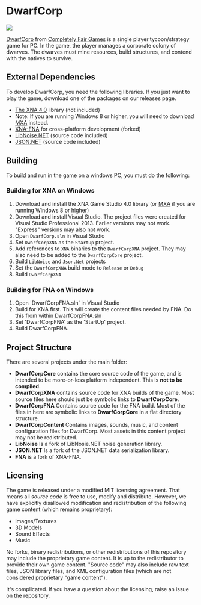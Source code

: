 # DwarfCorp

![](https://github.com/CompletelyFairGames/dwarfcorp/blob/master/DwarfCorp/DwarfCorpContent/Logos/gamelogo.png)

[DwarfCorp](www.dwarfcorp.com) from [Completely Fair Games](www.completelyfairgames.com) is a single player tycoon/strategy game for PC. In the game, the player manages a corporate colony of dwarves. The dwarves must mine resources, build structures, and contend with the natives to survive.

## External Dependencies
To develop DwarfCorp, you need the following libraries. If you just want to play the game, download one of the packages on our releases page.

* [The XNA 4.0](https://www.microsoft.com/en-us/download/details.aspx?id=23714) library (not included)
* Note: If you are running Windows 8 or higher, you will need to download [MXA](https://mxa.codeplex.com/) instead.
* [XNA-FNA](https://github.com/FNA-XNA/FNA) for cross-platform development (forked)
* [LibNoise.NET](https://libnoisedotnet.codeplex.com/) (source code included)
* [JSON.NET](https://github.com/JamesNK/Newtonsoft.Json) (source code included)

## Building

To build and run in the game on a windows PC, you must do the following:

### Building for XNA on Windows
1. Download and install the XNA Game Studio 4.0 library (or [MXA](https://mxa.codeplex.com/) if you are running Windows 8 or higher)
2. Download and install Visual Studio. The project files were created for Visual Studio Professional 2013. Earlier versions may not work. "Express" versions may also not work.
3. Open `DwarfCorp.sln` in Visual Studio
4. Set `DwarfCorpXNA` as the `StartUp` project.
5. Add references to `XNA` binaries to the `DwarfCorpXNA` project. They may also need to be added to the `DwarfCorpCore` project. 
6. Build `LibNoise` and `Json.Net` projects
7. Set the `DwarfCorpXNA` build mode to `Release` or `Debug`
8. Build `DwarfCorpXNA`

### Building for FNA on Windows
1. Open 'DwarfCorpFNA.sln' in Visual Studio
2. Build for XNA first. This will create the content files needed by FNA. Do this from within DwarfCorpFNA.sln
3. Set 'DwarfCorpFNA' as the 'StartUp' project.
4. Build DwarfCorpFNA.

## Project Structure
There are several projects under the main folder:

* **DwarfCorpCore** contains the core source code of the game, and is intended to be more-or-less platform independent. This is **not to be compiled.**
* **DwarfCorpXNA** contains source code for XNA builds of the game. Most source files here should just be symbolic links to **DwarfCorpCore**.
* **DwarfCorpFNA** Contains source code for the FNA build. Most of the files in here are symbolic links to **DwarfCorpCore** in a flat directory structure.
* **DwarfCorpContent** Contains images, sounds, music, and content configuration files for DwarfCorp. Most assets in this content project may not be redistributed.
* **LibNoise** Is a fork of LibNosie.NET noise generation library.
* **JSON.NET** Is a fork of the JSON.NET data serialization library.
* **FNA** is a fork of XNA-FNA.

## Licensing
The game is released under a modified MIT licensing agreement. That means all *source code* is free to use, modify and distribute. However, we have explicitly disallowed modification and redistribution of the following game content (which remains proprietary):

* Images/Textures
* 3D Models
* Sound Effects
* Music

No forks, binary redistributions, or other redistributions of this repository may include the proprietary game content. It is up to the redistributor to provide their own game content. "Source code" may also include raw text files, JSON library files, and XML configuration files (which are not considered proprietary "game content").

It's complicated. If you have a question about the licensing, raise an issue on the repository.
